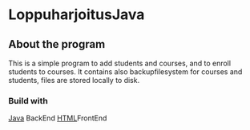 # LoppuharjoitusJava

## About the program

This is a simple program to add students and courses, and to enroll students to courses. 
It contains also backupfilesystem for courses and students, files are stored locally to disk.

### Build with
[Java](https://dev.java/) BackEnd
[HTML](https://devdocs.io/html/)FrontEnd


